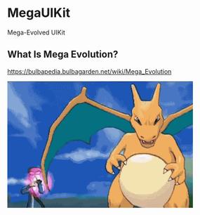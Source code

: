 # MegaUIKit

Mega-Evolved UIKit

## What Is Mega Evolution?

https://bulbapedia.bulbagarden.net/wiki/Mega_Evolution

![Mega Evolution of Charizard](mega-evolution.gif)
